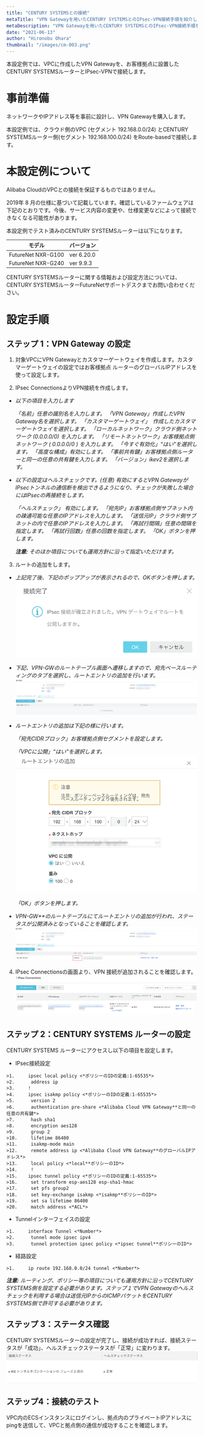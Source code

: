 ```yaml
---
title: "CENTURY SYSTEMSとの接続"
metaTitle: "VPN Gatewayを用いたCENTURY SYSTEMSとのIPsec-VPN接続手順を紹介します。"
metaDescription: "VPN Gatewayを用いたCENTURY SYSTEMSとのIPsec-VPN接続手順を紹介します。"
date: "2021-06-13"
author: "Hironobu Ohara"
thumbnail: "/images/cm-003.png"
---
```




<!-- descriptionがコンテンツの前に表示されます -->

<!-- コンテンツを書くときはこの下に記載ください -->



本設定例では、VPCに作成したVPN Gatewayを、お客様拠点に設置したCENTURY SYSTEMSルーターとIPsec-VPNで接続します。

# 事前準備

ネットワークやIPアドレス等を事前に設計し、VPN Gatewayを購入します。

本設定例では、クラウド側のVPC (セグメント 192.168.0.0/24) とCENTURY SYSTEMSルーター側(セグメント 192.168.100.0/24) をRoute-basedで接続します。

# 本設定例について

Alibaba CloudのVPCとの接続を保証するものではありません。

2019年 8 月の仕様に基づいて記載しています。確認しているファームウェアは下記のとおりです。今後、サービス内容の変更や、仕様変更などによって接続できなくなる可能性があります。

本設定例でテスト済みのCENTURY SYSTEMSルーターは以下になります。

| **モデル**         | **バージョン** |
| ------------------ | -------------- |
| FutureNet NXR-G100 | ver  6.20.0    |
| FutureNet NXR-G240 | ver  9.9.3     |

CENTURY SYSTEMSルーターに関する情報および設定方法については、CENTURY SYSTEMSルーターFutureNetサポートデスクまでお問い合わせください。

# 設定手順

## ステップ 1：VPN Gateway の設定

1. 対象VPCにVPN Gatewayとカスタマーゲートウェイを作成します。カスタマーゲートウェイの設定ではお客様拠点 ルーターのグローバルIPアドレスを使って設定します。

2. IPsec ConnectionsよりVPN接続を作成します。

- *以下の項目を入力します*

  *「名前」任意の識別名を入力します。*
  *「VPN Gateway」作成したVPN Gateway名を選択します。*
  *「カスタマーゲートウェイ」　作成したカスタマーゲートウェイを選択します。*
  *「ローカルネットワーク」クラウド側ネットワーク (0.0.0.0/0) を入力します。*
  *「リモートネットワーク」お客様拠点側ネットワーク ( 0.0.0.0/0 ) を入力します。*
  *「今すぐ有効化」“はい”を選択します。*
  *「高度な構成」有効にします。*
  *「事前共有鍵」お客様拠点側ルーターと同一の任意の共有鍵を入力します。*
  *「バージョン」ikev2を選択します。*

- *以下の設定はヘルスチェックです。(任意)*
  *有効にするとVPN GatewayがIPsecトンネルの通信断を検出できるようになり、チェックが失敗した場合にはIPsecの再接続をします。*

  *「ヘルスチェック」 有効にします。*
  *「宛先IP」お客様拠点側サブネット内の疎通可能な任意のIPアドレスを入力します。*
  *「送信元IP」クラウド側サブネットの内で任意のIPアドレスを入力します。*
  *「再試行間隔」任意の間隔を指定します。*
  *「再試行回数」任意の回数を指定します。*
  *「OK」ボタンを押します。*

  ***注意:*** *そのほか項目についても運用方針に沿って指定いただけます。*

3. ルートの追加をします。

- *上記完了後、下記のポップアップが表示されるので、OKボタンを押します。*
  ![img](https://raw.githubusercontent.com/sbopsv/cloud-tech/master/content/network-connect-case/images/cm-001.png)

- *下記、VPN-GWのルートテーブル画面へ遷移しますので、宛先ベースルーティングのタブを選択し、ルートエントリの追加を行います。*
  ![img](https://raw.githubusercontent.com/sbopsv/cloud-tech/master/content/network-connect-case/images/cm-002.png)

- *ルートエントリの追加は下記の様に行います。*

  *「宛先CIDRブロック」お客様拠点側セグメントを設定します。*

  *「VPCに公開」“はい”を選択します。*
  ![img](https://raw.githubusercontent.com/sbopsv/cloud-tech/master/content/network-connect-case/images/cm-003.png)

  *「OK」ボタンを押します。*

- *VPN-GW**のルートテーブルにてルートエントリの追加が行われ、ステータスが公開済みとなっていることを確認します。*
  ![img](https://raw.githubusercontent.com/sbopsv/cloud-tech/master/content/network-connect-case/images/cm-004.png)

4. IPsec Connectionsの画面より、VPN 接続が追加されることを確認します。
    ![img](https://raw.githubusercontent.com/sbopsv/cloud-tech/master/content/network-connect-case/images/cm-005.png)

## ステップ 2：CENTURY SYSTEMS ルーターの設定

CENTURY SYSTEMS ルーターにアクセスし以下の項目を設定します。

-  IPsec接続設定
```
>1.     ipsec local policy <*ポリシーのIDの定義:1-65535*>
>2.      address ip
>3.     !
>4.     ipsec isakmp policy <*ポリシーのIDの定義:1-65535*>
>5.      version 2
>6.      authentication pre-share <*Alibaba Cloud VPN Gateway**と同一の任意の共有鍵*>
>7.      hash sha1
>8.      encryption aes128
>9.      group 2
>10.     lifetime 86400
>11.     isakmp-mode main
>12.     remote address ip <*Alibaba Cloud VPN Gateway**のグローバルIPアドレス*>
>13.     local policy <*local**ポリシーのID*>
>14.     !
>15.    ipsec tunnel policy <*ポリシーのIDの定義:1-65535*>
>16.     set transform esp-aes128 esp-sha1-hmac
>17.     set pfs group2
>18.     set key-exchange isakmp <*isakmp**ポリシーのID*>
>19.     set sa lifetime 86400
>20.     match address <*ACL*>
```

- Tunnelインターフェイスの設定
```
>1.     interface Tunnel <*Number*>
>2.      tunnel mode ipsec ipv4
>3.      tunnel protection ipsec policy <*ipsec tunnel**ポリシーのID*>
```

- 経路設定
```
>1.     ip route 192.168.0.0/24 tunnel <*Number*>
```

  ***注意:*** *ルーティング、ポリシー等の項目についても運用方針に沿ってCENTURY SYSTEMS側を設定する必要があります。ステップ１でVPN Gatewayのヘルスチェックを利用する場合は送信元IPからのICMPパケットをCENTURY SYSTEMS側で許可する必要があります。*

## ステップ 3：ステータス確認

CENTURY SYSTEMSルーターの設定が完了し、接続が成功すれば、接続ステータスが「成功」、ヘルスチェックステータスが「正常」に変わります。
  ![img](https://raw.githubusercontent.com/sbopsv/cloud-tech/master/content/network-connect-case/images/cm-006.png)


## ステップ4：接続のテスト

VPC内のECSインスタンスにログインし、拠点内のプライベートIPアドレスにpingを送信して、VPCと拠点側の通信が成功することを確認します。

